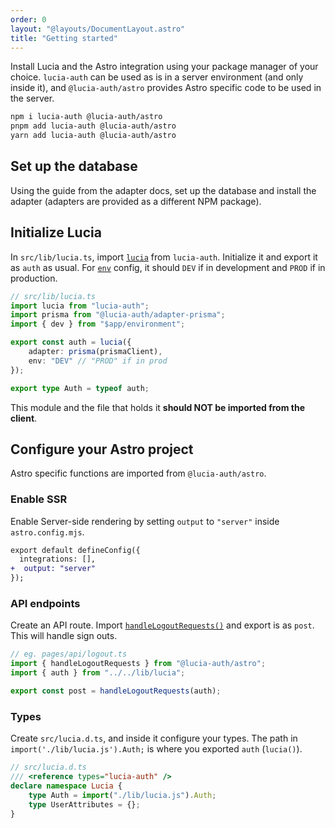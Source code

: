 ```yaml
---
order: 0
layout: "@layouts/DocumentLayout.astro"
title: "Getting started"
---
```


Install Lucia and the Astro integration using your package manager of your choice. `lucia-auth` can be used as is in a server environment (and only inside it), and `@lucia-auth/astro` provides Astro specific code to be used in the server.

```bash
npm i lucia-auth @lucia-auth/astro
pnpm add lucia-auth @lucia-auth/astro
yarn add lucia-auth @lucia-auth/astro
```

## Set up the database

Using the guide from the adapter docs, set up the database and install the adapter (adapters are provided as a different NPM package).

## Initialize Lucia

In `src/lib/lucia.ts`, import [`lucia`](/reference/api/server-api#lucia-default) from `lucia-auth`. Initialize it and export it as `auth` as usual. For [`env`](/reference/configure/lucia-configurations#env) config, it should `DEV` if in development and `PROD` if in production.

```ts
// src/lib/lucia.ts
import lucia from "lucia-auth";
import prisma from "@lucia-auth/adapter-prisma";
import { dev } from "$app/environment";

export const auth = lucia({
	adapter: prisma(prismaClient),
	env: "DEV" // "PROD" if in prod
});

export type Auth = typeof auth;
```

This module and the file that holds it **should NOT be imported from the client**.

## Configure your Astro project

Astro specific functions are imported from `@lucia-auth/astro`.

### Enable SSR

Enable Server-side rendering by setting `output` to `"server"` inside `astro.config.mjs`.

```diff
export default defineConfig({
  integrations: [],
+  output: "server"
});
```

### API endpoints

Create an API route. Import [`handleLogoutRequests()`](/astro/api-reference/server-api#handlelogoutrequests) and export is as `post`. This will handle sign outs.

```ts
// eg. pages/api/logout.ts
import { handleLogoutRequests } from "@lucia-auth/astro";
import { auth } from "../../lib/lucia";

export const post = handleLogoutRequests(auth);
```

### Types

Create `src/lucia.d.ts`, and inside it configure your types. The path in `import('./lib/lucia.js').Auth;` is where you exported `auth` (`lucia()`).

```ts
// src/lucia.d.ts
/// <reference types="lucia-auth" />
declare namespace Lucia {
	type Auth = import("./lib/lucia.js").Auth;
	type UserAttributes = {};
}
```
